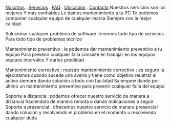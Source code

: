 [Nosotros](./nosotros.md) . [Servicios](./servicios.md) . [FAQ](FAQ.md) . [Ubicación](ubicacion.md) . [Contacto](./contacto.md)
Nuestros servicios son los mejores 
Y más confiables
 Le damos mantenimiento a tu PC 
Te podemos componer cualquier equipo de cualquier marca 
Siempre con la mejor calidad 


Solucionar cualquier problema de software 
Tenemos todo tipo de servicios 
Para todo tipo de problemas técnico


Mantenimiento  preventivo :  le podemos dar mantenimiento preventivo a tu equipo 
Para prevenir cualquier falla consiste en trabajar en los equipos equipos intervalos
Y darles preolidad 



Mantenimiento correctivo : nuestro mantenimiento correctivo : es seguro     la ejecutamos cuando sucede una avería y tiene como objetivo reuatrar el activo  siempre dando solución a todo con facilidad
Saiempew dando por último un mantenimiento preventivo para prevenir cualquier falla del equipo 

Soporte a distancia : podemos ofrecer nuestro servicio de manera a distancia haciéndolo de manera remota o dando indicaciones a seguir 
Soporte a presencial :  ofrecemos nuestro servicio de manera presencial dando solución y resolviendo el problema en el momento u resolviendo cualquier duda 
